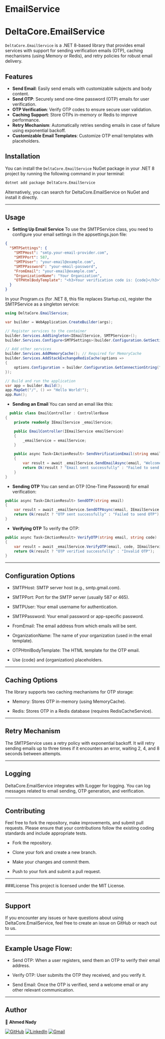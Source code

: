 ﻿# EmailService
# DeltaCore.EmailService

`DeltaCore.EmailService` is a .NET 8-based library that provides email services with support for sending verification emails (OTP), caching mechanisms (using Memory or Redis), and retry policies for robust email delivery.

## Features

- **Send Email**: Easily send emails with customizable subjects and body content.
- **Send OTP**: Securely send one-time password (OTP) emails for user verification.
- **OTP Verification**: Verify OTP codes to ensure secure user validation.
- **Caching Support**: Store OTPs in-memory or Redis to improve performance.
- **Retry Mechanism**: Automatically retries sending emails in case of failure using exponential backoff.
- **Customizable Email Templates**: Customize OTP email templates with placeholders.

## Installation

You can install the `DeltaCore.EmailService` NuGet package in your .NET 8 project by running the following command in your terminal:

```bash
dotnet add package DeltaCore.EmailService
```
Alternatively, you can search for DeltaCore.EmailService on NuGet and install it directly.

---
## Usage
- **Setting Up Email Service**
To use the SMTPService class, you need to configure your email settings in the appsettings.json file:
```json
{
  "SMTPSettings": {
    "SMTPHost": "smtp.your-email-provider.com",
    "SMTPPort": 587,
    "SMTPUser": "your-email@example.com",
    "SMTPPassword": "your-email-password",
    "FromEmail": "your-email@example.com",
    "OrganizationName": "Your Organization",
    "OTPHtmlBodyTemplate": "<h3>Your verification code is: {code}</h3>"
  }
}
```
In your Program.cs (for .NET 8, this file replaces Startup.cs), register the SMTPService as a singleton service:
```csharp
using DeltaCore.EmailService;

var builder = WebApplication.CreateBuilder(args);

// Register services to the container
builder.Services.AddSingleton<IEmailService, SMTPService>();
builder.Services.Configure<SMTPSettings>(builder.Configuration.GetSection("SMTPSettings"));

// Add other services
builder.Services.AddMemoryCache(); // Required for MemoryCache
builder.Services.AddStackExchangeRedisCache(options =>
{
    options.Configuration = builder.Configuration.GetConnectionString("RedisConnection");
});

// Build and run the application
var app = builder.Build();
app.MapGet("/", () => "Hello World!");
app.Run();
```
- **Sending an Email**
  You can send an email like this:
```csharp
  public class EmailController : ControllerBase
{
    private readonly IEmailService _emailService;

    public EmailController(IEmailService emailService)
    {
        _emailService = emailService;
    }

    public async Task<IActionResult> SendVerificationEmail(string email)
    {
        var result = await _emailService.SendEmailAsync(email, "Welcome", "Welcome to our service!", CancellationToken.None);
        return Ok(result ? "Email sent successfully" : "Failed to send email");
    }
}
```
- **Sending OTP**
  You can send an OTP (One-Time Password) for email verification:
```csharp
public async Task<IActionResult> SendOTP(string email)
{
    var result = await _emailService.SendOTPAsync(email, IEmailService.cashIn.REDIS, CancellationToken.None);
    return Ok(result ? "OTP sent successfully" : "Failed to send OTP");
}
```
- **Verifying OTP**
  To verify the OTP:
```csharp
public async Task<IActionResult> VerifyOTP(string email, string code)
{
    var result = await _emailService.VerifyOTP(email, code, IEmailService.cashIn.REDIS);
    return Ok(result ? "OTP verified successfully" : "Invalid OTP");
}
```

---
## Configuration Options
- SMTPHost: SMTP server host (e.g., smtp.gmail.com).

- SMTPPort: Port for the SMTP server (usually 587 or 465).

- SMTPUser: Your email username for authentication.

- SMTPPassword: Your email password or app-specific password.

- FromEmail: The email address from which emails will be sent.

- OrganizationName: The name of your organization (used in the email template).

- OTPHtmlBodyTemplate: The HTML template for the OTP email. 
- Use {code} and {organization} placeholders.

---
## Caching Options
The library supports two caching mechanisms for OTP storage:

- Memory: Stores OTP in-memory (using MemoryCache).

- Redis: Stores OTP in a Redis database (requires RedisCacheService).
  
---
## Retry Mechanism
The SMTPService uses a retry policy with exponential backoff. It will retry sending emails up to three times if it encounters an error, waiting 2, 4, and 8 seconds between attempts.

---
## Logging
DeltaCore.EmailService integrates with ILogger for logging. You can log messages related to email sending, OTP generation, and verification.

---
## Contributing
Feel free to fork the repository, make improvements, and submit pull requests. Please ensure that your contributions follow the existing coding standards and include appropriate tests.

- Fork the repository.

- Clone your fork and create a new branch.

- Make your changes and commit them.

- Push to your fork and submit a pull request.

---
###License
This project is licensed under the MIT License.

---
## Support
If you encounter any issues or have questions about using DeltaCore.EmailService, feel free to create an issue on GitHub or reach out to us.

---
## Example Usage Flow:
- Send OTP: When a user registers, send them an OTP to verify their email address.

- Verify OTP: User submits the OTP they received, and you verify it.

- Send Email: Once the OTP is verified, send a welcome email or any other relevant communication.

---
## Author


👤 **Ahmed Nady**

[![GitHub](https://img.shields.io/badge/GitHub-000?style=for-the-badge&logo=github&logoColor=white)](https://github.com/AhmedNady2003) [![LinkedIn](https://img.shields.io/badge/LinkedIn-0A66C2?style=for-the-badge&logo=linkedin&logoColor=white)](https://www.linkedin.com/in/ahmed-nady-386383266/) [![Gmail](https://img.shields.io/badge/Gmail-D14836?style=for-the-badge&logo=gmail&logoColor=white)](mailto:ahmednady122003@gmail.com)
